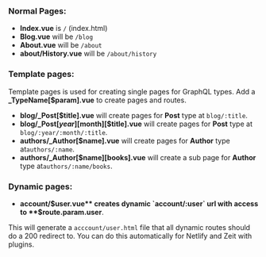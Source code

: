 ### Normal Pages:
- **Index.vue** is `/` (index.html)
- **Blog.vue** will be `/blog`
- **About.vue** will be `/about`
- **about/History.vue** will be `/about/history`

### Template pages:
Template pages is used for creating single pages for GraphQL types.
Add a **_TypeName[$param].vue** to create pages and routes.

- **blog/_Post[$title].vue** will create pages for **Post** type at `blog/:title`.
- **blog/_Post[$year][$month][$title].vue** will create pages for **Post** type at `blog/:year/:month/:title`.
- **authors/_Author[$name].vue** will create pages for **Author** type  at`authors/:name`.
- **authors/_Author[$name][books].vue** will create a sub page for **Author** type at`authors/:name/books`.

### Dynamic pages:
- **account/$user.vue** creates dynamic `account/:user` url with access to **$route.param.user**.

This will generate a `acccount/user.html` file that all dynamic routes should do a 200 redirect to. You can do this automatically for Netlify and Zeit with plugins.
